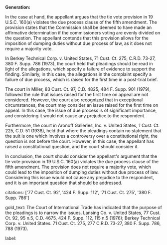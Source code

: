 **Generation:**

 <answer>
In the case at hand, the appellant argues that the tie vote provision in 19 U.S.C. 160(a) violates the due process clause of the fifth amendment. The provision states that the Commission shall be deemed to have made an affirmative determination if the commissioners voting are evenly divided on the question. The appellant contends that this provision allows for the imposition of dumping duties without due process of law, as it does not require a majority vote.

In Berkey Technical Corp. v. United States, 71 Cust. Ct. 275, C.R.D. 73-27, 380 F. Supp. 786 (1973), the court held that pleadings should be read in light of the allegations, which specify a failure of evidence to support the finding. Similarly, in this case, the allegations in the complaint specify a failure of due process, which is raised for the first time in a post-trial brief.

The court in Miller, 83 Cust. Ct. 97, C.D. 4825, 484 F. Supp. 901 (1979), followed the rule that issues raised for the first time on appeal are not considered. However, the court also recognized that in exceptional circumstances, the court may consider an issue raised for the first time on appeal. In this case, the issue of due process is of significant importance, and considering it would not cause any prejudice to the respondent.

Furthermore, the court in Aronoff Galleries, Inc. v. United States, 1 Cust. Ct. 225, C.D. 51 (1938), held that where the pleadings contain no statement that the suit is one which involves a controversy over a constitutional right, the question is not before the court. However, in this case, the appellant has raised a constitutional question, and the court should consider it.

In conclusion, the court should consider the appellant's argument that the tie vote provision in 19 U.S.C. 160(a) violates the due process clause of the fifth amendment. The provision does not require a majority vote, which could lead to the imposition of dumping duties without due process of law. Considering this issue would not cause any prejudice to the respondent, and it is an important question that should be addressed. <answer>

citations: ['77 Cust. Ct. 92', '424 F. Supp. 112', '71 Cust. Ct. 275', '380 F. Supp. 786']

gold_text: The Court of International Trade has indicated that the purpose of the pleadings is to narrow the issues. Lansing Co. v. United States, 77 Cust. Ct. 92, 95 n.5, C.D. 4675, 424 F. Supp. 112, 115 n.5 (1976); Berkey Technical Corp. v. United States. 71 Cust. Ct. 275, 277 C.R.D. 73-27, 380 F. Supp. 786, 788 (1973).

label: 
